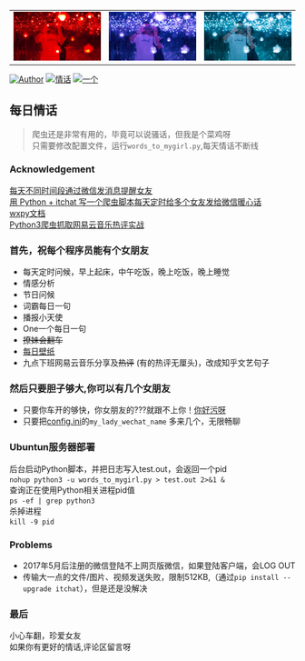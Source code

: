 
<table>
    <tr>
        <td ><center><img src="./remind_sentence/red.jpg"> </center> </td>     
        <td ><center><img src="./remind_sentence/pupple.jpg"> </center> </td>
        <td ><center><img src="./remind_sentence/blue.jpg"> </center> </td>
    </tr>
</table>
<!-- <p><figure class="third">
    <img src="./remind_sentence/red.jpg" width="300"/>
    <img src="./remind_sentence/pupple.jpg" width="300"/>
    <img src="./remind_sentence/blue.jpg" width="300"/>
</figure>
<p> -->

[![Author](https://img.shields.io/badge/Author-mr__menand-yellowgreen.svg)](https://mrmenand.github.io/)
[![情话](https://img.shields.io/badge/%E7%8C%BF%E6%B0%8F%E6%B5%AA%E6%BC%AB-%E6%83%85%E8%AF%9D-green.svg)]()
[![一个](https://img.shields.io/badge/One-%E4%B8%80%E4%B8%AA-yellow.svg)](http://wufazhuce.com/)

## 每日情话
>  爬虫还是非常有用的，毕竟可以说骚话，但我是个菜鸡呀  
>  只需要修改配置文件，运行`words_to_mygirl.py`,每天情话不断线  
### Acknowledgement
[每天不同时间段通过微信发消息提醒女友](https://github.com/shengqiangzhang/examples-of-web-crawlers/tree/master/4.%E6%AF%8F%E5%A4%A9%E4%B8%8D%E5%90%8C%E6%97%B6%E9%97%B4%E6%AE%B5%E9%80%9A%E8%BF%87%E5%BE%AE%E4%BF%A1%E5%8F%91%E6%B6%88%E6%81%AF%E6%8F%90%E9%86%92%E5%A5%B3%E5%8F%8B)    
[用 Python + itchat 写一个爬虫脚本每天定时给多个女友发给微信暖心话](https://github.com/sfyc23/EverydayWechat)   
[wxpy文档](https://wxpy.readthedocs.io/zh/latest/bot.html)    
[Python3爬虫抓取网易云音乐热评实战](https://blog.csdn.net/fengxinlinux/article/details/77950209)


### 首先，祝每个程序员能有个女朋友
- 每天定时问候，早上起床，中午吃饭，晚上吃饭，晚上睡觉
-  情感分析
-  节日问候 
-  词霸每日一句
-  播报小天使
-  One一个每日一句
-  ~~撩妹会翻车~~
-  [每日壁纸](https://unsplash.com/)
-  九点下班网易云音乐分享及~~热评~~ (有的热评无厘头)，改成知乎文艺句子  

### 然后只要胆子够大,你可以有几个女朋友
-  只要你车开的够快，你女朋友的???就跟不上你！[你好污呀](https://www.nihaowua.com/)
-  只要把[config.ini](./config.ini)的`my_lady_wechat_name` 多来几个，无限畅聊


### Ubuntun服务器部署
后台启动Python脚本，并把日志写入test.out，会返回一个pid   
`nohup python3 -u words_to_mygirl.py > test.out 2>&1 &`   
查询正在使用Python相关进程pid值   
`ps -ef | grep python3`  
杀掉进程  
`kill -9 pid`
### Problems
- 2017年5月后注册的微信登陆不上网页版微信，如果登陆客户端，会LOG OUT   
- 传输大一点的文件/图片、视频发送失败，限制512KB,（通过`pip install --upgrade itchat`），但是还是没解决

### 最后 
小心车翻，珍爱女友    
如果你有更好的情话,评论区留言呀  




